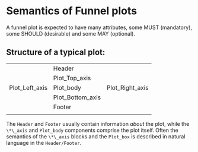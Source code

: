 # Semantics of Funnel plots

A funnel plot is expected to have many attributes, some MUST (mandatory), some SHOULD (desirable) and some MAY (optional).

## Structure of a typical plot:

|  |  |  |
| ------------- | -- | -------- |
| | Header | |
| | Plot_Top_axis | |
| Plot_Left_axis  | Plot_body  | Plot_Right_axis |
| | Plot_Bottom_axis  | |
| | Footer | |
| | | |

The `Header` and `Footer` usually contain information *about* the plot, while the `\*\_axis` and `Plot_body` components comprise the plot itself. Often the semantics of the `\*\_axis` blocks and the `Plot_box` is described in natural language in the `Header/Footer`. 








